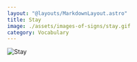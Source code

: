 ```yaml
---
layout: "@layouts/MarkdownLayout.astro"
title: Stay
image: ./assets/images-of-signs/stay.gif
category: Vocabulary
---
```


![Stay](@signs/stay.gif)
